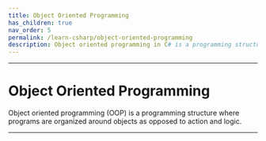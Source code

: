 ```yaml
---
title: Object Oriented Programming
has_children: true
nav_order: 5
permalink: /learn-csharp/object-oriented-programming
description: Object oriented programming in C# is a programming structure where programs are organized around objects as opposed to action and logic..
---
```


<script async src="https://pagead2.googlesyndication.com/pagead/js/adsbygoogle.js"></script>
<!-- horizontal_display_ad -->
<ins class="adsbygoogle"
     style="display:block"
     data-ad-client="ca-pub-0640869077433160"
     data-ad-slot="8459798581"
     data-ad-format="auto"
     data-full-width-responsive="true"></ins>
<script>
     (adsbygoogle = window.adsbygoogle || []).push({});
</script>

****
# Object Oriented Programming

Object oriented programming (OOP) is a programming structure where programs are organized around objects as opposed to action and logic.

****